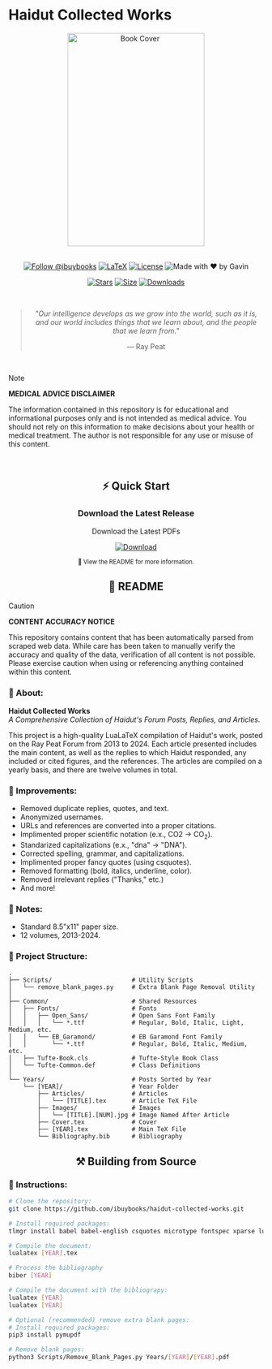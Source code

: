 # Haidut Collected Works

<div align="center">
  <img src="https://github.com/user-attachments/assets/ea470d86-cd36-4a90-949c-fc74bc899061" width="270" height="420" alt="Book Cover">
  
  <br>
  <br>

  [![Follow @ibuybooks](https://img.shields.io/badge/Follow%20%40ibuybooks-000000?logo=X&logoColor=white&style=for-the-badge)](https://x.com/ibuybooks)
  [![LaTeX](https://img.shields.io/badge/LaTeX-008080?style=for-the-badge&logo=latex&logoColor=white)](#)
  [![License](https://img.shields.io/badge/Free%20for%20Non--Commercial%20Use-007bff?style=for-the-badge&logo=github&logoColor=white&labelColor=282828&color=007bff)](#)
  ![Made with ❤️ by Gavin](https://img.shields.io/badge/Made_with_❤️_by-Gavin-red?style=for-the-badge)
      
  [![Stars](https://img.shields.io/github/stars/ibuybooks/haidut-collected-works?style=for-the-badge&color=2F323A)](https://github.com/ibuybooks/haidut-collected-works/stargazers)
  [![Size](https://img.shields.io/github/repo-size/ibuybooks/haidut-collected-works?style=for-the-badge&color=2F323A)](https://github.com/ibuybooks/haidut-collected-works)
  [![Downloads](https://img.shields.io/github/downloads/ibuybooks/haidut-collected-works/total?style=for-the-badge&color=2F323A)](https://github.com/ibuybooks/haidut-collected-works/releases)

  <br>

  >*"Our intelligence develops as we grow into the world, such as it is, and our world includes things that we learn about, and the people that we learn from."*
  >
  > — Ray Peat
</div>

<br>

>[!NOTE]
> **MEDICAL ADVICE DISCLAIMER**
> 
> The information contained in this repository is for educational and informational purposes only and is not intended as medical advice. You should not rely on this information to make decisions about your health or medical treatment. The author is not responsible for any use or misuse of this content.

<br>

<div align="center">
  <h2>⚡ Quick Start</h2>
  <h3>Download the Latest Release</h3>
  <p>Download the Latest PDFs</p>
  
  [![Download][Download-Badge]][Download-Link]

  [Download-Badge]: https://img.shields.io/badge/Download_Latest_Release-2563eb?style=for-the-badge&logo=github&logoColor=white&labelColor=1e40af
  [Download-Link]: https://github.com/ibuybooks/haidut-collected-works/releases/latest/
  
  <sup>📖 View the README for more information.</sup>
</div>

<div align="center">
  <h2>📌 README</h2>
</div>

>[!CAUTION]
> **CONTENT ACCURACY NOTICE**
> 
> This repository contains content that has been automatically parsed from scraped web data. While care has been taken to manually verify the accuracy and quality of the data, verification of all content is not possible. Please exercise caution when using or referencing anything contained within this content.
<h3>📎 About:</h3>

**Haidut Collected Works**  
*A Comprehensive Collection of Haidut's Forum Posts, Replies, and Articles.*

This project is a high-quality LuaLaTeX compilation of Haidut's work, posted on the Ray Peat Forum from 2013 to 2024. Each article presented includes the main content, as well as the replies to which Haidut responded, any included or cited figures, and the references. The articles are compiled on a yearly basis, and there are twelve volumes in total.

<h3>📏 Improvements:</h3>

- Removed duplicate replies, quotes, and text.
- Anonymized usernames.
- URLs and references are converted into a proper citations.
- Implimented proper scientific notation (e.x., CO2 -> CO<sub>2</sub>).
- Standarized capitalizations (e.x., "dna" -> "DNA").
- Corrected spelling, grammar, and capitalizations.
- Implimented proper fancy quotes (using csquotes).
- Removed formatting (bold, italics, underline, color).
- Removed irrelevant replies ("Thanks," etc.)
- And more!

<h3>🔖 Notes:</h3>

- Standard 8.5"x11" paper size.
- 12 volumes, 2013-2024.

<h3>🧮 Project Structure:</h3>

```
.
├── Scripts/                      # Utility Scripts
│   └── remove_blank_pages.py     # Extra Blank Page Removal Utility
│
├── Common/                       # Shared Resources
│   ├── Fonts/                    # Fonts
│   │   ├── Open_Sans/            # Open Sans Font Family
│   │   │   └── *.ttf             # Regular, Bold, Italic, Light, Medium, etc.
│   │   └── EB_Garamond/          # EB Garamond Font Family
│   │       └── *.ttf             # Regular, Bold, Italic, Medium, etc.
│   ├── Tufte-Book.cls            # Tufte-Style Book Class
│   └── Tufte-Common.def          # Class Definitions
│
└── Years/                        # Posts Sorted by Year
    └── [YEAR]/                   # Year Folder
        ├── Articles/             # Articles
        │   └── [TITLE].tex       # Article TeX File
        ├── Images/               # Images
        │   └── [TITLE].[NUM].jpg # Image Named After Article
        ├── Cover.tex             # Cover
        ├── [YEAR].tex            # Main TeX File
        └── Bibliography.bib      # Bibliography
```

<div align="center">
  <h2>⚒️ Building from Source</h2>
</div>

<h3>📄 Instructions:</h3>

```bash
# Clone the repository:
git clone https://github.com/ibuybooks/haidut-collected-works.git

# Install required packages:
tlmgr install babel babel-english csquotes microtype fontspec xparse lua-ul graphicx adjustbox xurl extdash hyperref fancyhdr changepage makeidx titlesec tcolorbox chemfig luacode tikz chngcntr etoolbox truncate biblatex biber tufte-latex collection-fontsrecommended collection-latexrecommended

# Compile the document:
lualatex [YEAR].tex

# Process the bibliography
biber [YEAR]

# Compile the document with the bibliograpy:
lualatex [YEAR]
lualatex [YEAR]

# Optional (recommended) remove extra blank pages:
# Install required packages:
pip3 install pymupdf

# Remove blank pages:
python3 Scripts/Remove_Blank_Pages.py Years/[YEAR]/[YEAR].pdf
```
